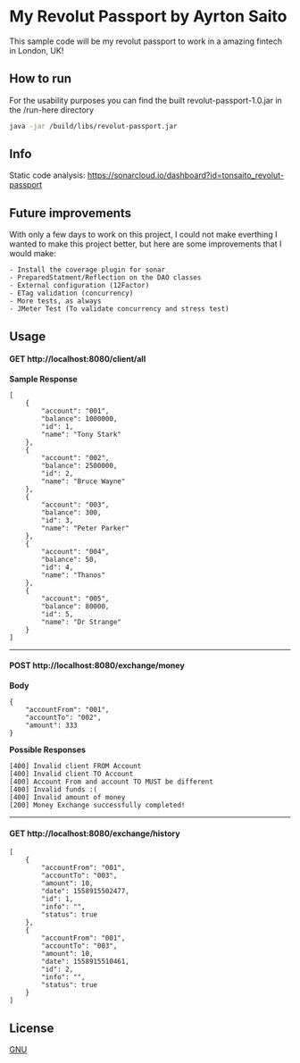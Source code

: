 # My Revolut Passport by Ayrton Saito
This sample code will be my revolut passport to work in a amazing fintech in London, UK!

## How to run
For the usability purposes you can find the built revolut-passport-1.0.jar in the /run-here directory

```bash
java -jar /build/libs/revolut-passport.jar
```

## Info

Static code analysis: https://sonarcloud.io/dashboard?id=tonsaito_revolut-passport


## Future improvements
With only a few days to work on this project, I could not make everthing I wanted to make this project better, but here are some improvements that I would make:

```
- Install the coverage plugin for sonar
- PreparedStatment/Reflection on the DAO classes
- External configuration (12Factor)
- ETag validation (concurrency)
- More tests, as always
- JMeter Test (To validate concurrency and stress test)
```

## Usage

#### GET http://localhost:8080/client/all

**Sample Response**

```
[
    {
        "account": "001",
        "balance": 1000000,
        "id": 1,
        "name": "Tony Stark"
    },
    {
        "account": "002",
        "balance": 2500000,
        "id": 2,
        "name": "Bruce Wayne"
    },
    {
        "account": "003",
        "balance": 300,
        "id": 3,
        "name": "Peter Parker"
    },
    {
        "account": "004",
        "balance": 50,
        "id": 4,
        "name": "Thanos"
    },
    {
        "account": "005",
        "balance": 80000,
        "id": 5,
        "name": "Dr Strange"
    }
]
```
___

#### POST http://localhost:8080/exchange/money

**Body**
```
{
	"accountFrom": "001",
	"accountTo": "002",
	"amount": 333
}
```

**Possible Responses**

```
[400] Invalid client FROM Account
[400] Invalid client TO Account
[400] Account From and account TO MUST be different
[400] Invalid funds :(
[400] Invalid amount of money
[200] Money Exchange successfully completed!
```

___

#### GET http://localhost:8080/exchange/history
```
[
    {
        "accountFrom": "001",
        "accountTo": "003",
        "amount": 10,
        "date": 1558915502477,
        "id": 1,
        "info": "",
        "status": true
    },
    {
        "accountFrom": "001",
        "accountTo": "003",
        "amount": 10,
        "date": 1558915510461,
        "id": 2,
        "info": "",
        "status": true
    }
]
```

## License
[GNU](https://www.gnu.org/licenses/gpl-3.0.pt-br.html)
